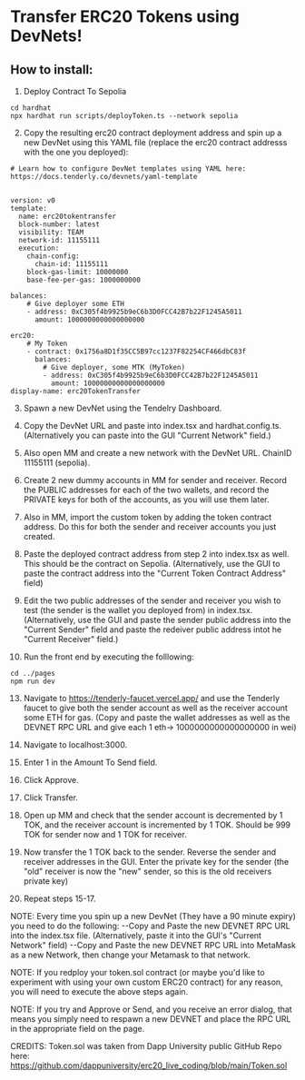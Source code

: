 #



# Transfer ERC20 Tokens using DevNets!

## How to install:

1. Deploy Contract To Sepolia
 ```
cd hardhat
npx hardhat run scripts/deployToken.ts --network sepolia
```

2. Copy the resulting erc20 contract deployment address and spin up a new DevNet using this YAML file (replace the erc20 contract addresss with the one you deployed):
```
# Learn how to configure DevNet templates using YAML here: https://docs.tenderly.co/devnets/yaml-template


version: v0
template:
  name: erc20tokentransfer
  block-number: latest
  visibility: TEAM
  network-id: 11155111
  execution:
    chain-config:
      chain-id: 11155111
    block-gas-limit: 10000000
    base-fee-per-gas: 1000000000

balances:
    # Give deployer some ETH
    - address: 0xC305f4b9925b9eC6b3D0FCC42B7b22F1245A5011
      amount: 1000000000000000000

erc20:
    # My Token
    - contract: 0x1756a8D1f35CC5B97cc1237F82254CF466dbC83f 
      balances: 
        # Give deployer, some MTK (MyToken)
        - address: 0xC305f4b9925b9eC6b3D0FCC42B7b22F1245A5011
          amount: 10000000000000000000 
display-name: erc20TokenTransfer
```

3. Spawn a new DevNet using the Tendelry Dashboard.

4. Copy the DevNet URL and paste into index.tsx and hardhat.config.ts. (Alternatively you can paste into the GUI "Current Network" field.)

5. Also open MM and create a new network with the DevNet URL. ChainID 11155111 (sepolia).

6. Create 2 new dummy accounts in MM for sender and receiver. Record the PUBLIC addresses for each of the two wallets, and record the PRIVATE keys for both of the accounts, as you will use them later.

7. Also in MM, import the custom token by adding the token contract address. Do this for both the sender and receiver accounts you just created.

8. Paste the deployed contract address from step 2 into index.tsx as well. This should be the contract on Sepolia. (Alternatively, use the GUI to paste the contract address into the "Current Token Contract Address" field)

9. Edit the two public addresses of the sender and receiver you wish to test (the sender is the wallet you deployed from) in index.tsx. (Alternatively, use the GUI and paste the sender public address into the "Current Sender" field and paste the redeiver public address intot he "Current Receiver" field.)

11.  Run the front end by executing the folllowing:
```
cd ../pages
npm run dev
```

13. Navigate to https://tenderly-faucet.vercel.app/ and use the Tenderly faucet to give both the sender account as well as the receiver account some ETH for gas.  (Copy and paste the wallet addresses as well as the DEVNET RPC URL and give each 1 eth-> 1000000000000000000 in wei)

14. Navigate to localhost:3000.

15. Enter 1 in the Amount To Send field.

16. Click Approve.

17. Click Transfer.

18. Open up MM and check that the sender account is decremented by 1 TOK, and the receiver account is incremented by 1 TOK. Should be 999 TOK for sender now and 1 TOK for receiver.

19. Now transfer the 1 TOK back to the sender. Reverse the sender and receiver addresses in the GUI. Enter the private key for the sender (the "old" receiver is now the "new" sender, so this is the old receivers private key)

20. Repeat steps 15-17.

NOTE: Every time you spin up a new DevNet (They have a 90 minute expiry) you need to do the following:
--Copy and Paste the new DEVNET RPC URL into the index.tsx file. (Alternatively, paste it into the GUI's "Current Network" field)
--Copy and Paste the new DEVNET RPC URL into MetaMask as a new Network, then change your Metamask to that network.

NOTE: If you redploy your token.sol contract (or maybe you'd like to experiment with using your own custom ERC20 contract) for any reason, you will need to execute the above steps again.

NOTE: If you try and Approve or Send, and you receive an error dialog, that means you simply need to respawn a new DEVNET and place the RPC URL in the appropriate field on the page.

CREDITS:
Token.sol was taken from Dapp University public GitHub Repo here: https://github.com/dappuniversity/erc20_live_coding/blob/main/Token.sol

